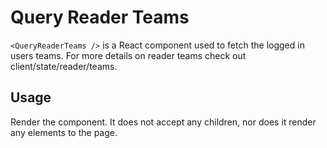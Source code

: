 # Query Reader Teams

`<QueryReaderTeams />` is a React component used to fetch the logged in users teams.
For more details on reader teams check out client/state/reader/teams.

## Usage

Render the component. It does not accept any children, nor does it render any elements to the page.
